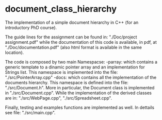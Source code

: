 # document_class_hierarchy
The implementation of a simple document hierarchy in C++ (for an introductory PhD course).

The guide lines for the assignment can be found in: "./Doc/project assignment.pdf" while the documentation of this code is available, in pdf, at "./Doc/documentation.pdf" (also html format is available in the same location).

The code is composed by two main Namespacse:
-parray: which contains a generic template to a dinamic pointer array and an implementation for Strings list. This namespace is implemented into the file: "./src/PointerArray.cpp"
-docs: which contains all the implementation of the documents hierarchy. This namespace is defined into the file: "./src/Document.h". More in particular, the Document class is implemented in "./src/Document.cpp". While the implementation of the derived classes are in: "./src/WebPage.cpp", "./src/Spreadsheet.cpp".

Finally, testing and examples functions are implemented as well. In dettails see file: "./src/main.cpp".
